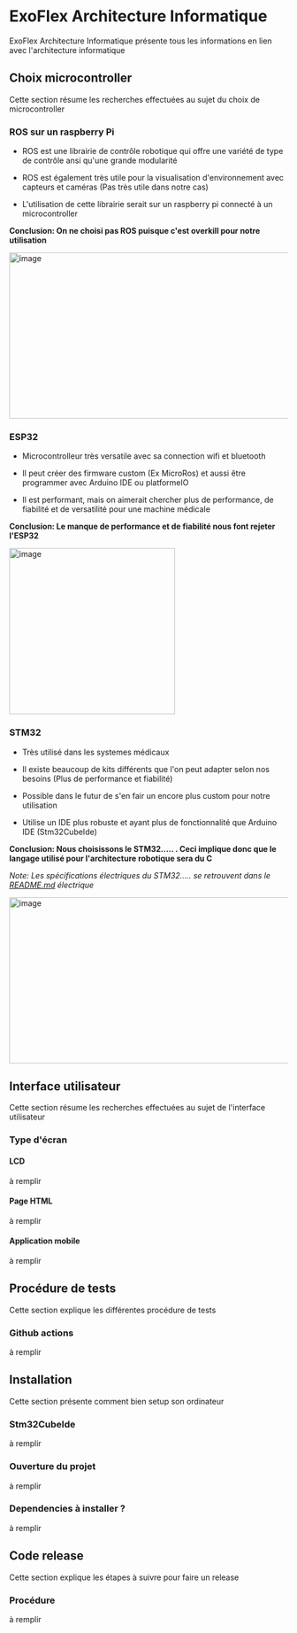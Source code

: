 # ExoFlex Architecture Informatique

ExoFlex Architecture Informatique présente tous les informations en lien avec l'architecture informatique 

## Choix microcontroller

Cette section résume les recherches effectuées au sujet du choix de microcontroller

### ROS sur un raspberry Pi

- ROS est une librairie de contrôle robotique qui offre une variété de type de contrôle ansi qu'une grande modularité

- ROS est également très utile pour la visualisation d'environnement avec capteurs et caméras (Pas très utile dans notre cas)

- L'utilisation de cette librairie serait sur un raspberry pi connecté à un microcontroller

**Conclusion: On ne choisi pas ROS puisque c'est overkill pour notre utilisation**

<img src="https://www.zdnet.com/a/img/resize/2f3709d5d1474a5d20d535a9cf6174198a2368d1/2021/06/11/a419ab3e-428b-40fa-b554-02a18831fce3/raspberry-pi-4-model-b-header.jpg?auto=webp&fit=crop&height=675&width=1200" alt="image" width="533" height="300"/>

### ESP32

- Microcontrolleur très versatile avec sa connection wifi et bluetooth 

- Il peut créer des firmware custom (Ex MicroRos) et aussi être programmer avec Arduino IDE ou platformeIO

- Il est performant, mais on aimerait chercher plus de performance, de fiabilité et de versatilité pour une machine médicale

**Conclusion: Le manque de performance et de fiabilité nous font rejeter l'ESP32**

<img src="https://www.az-delivery.de/cdn/shop/products/esp32-nodemcu-module-wlan-wifi-development-board-mit-cp2102-nachfolgermodell-zum-esp8266-kompatibel-mit-arduino-872375_1024x.jpg?v=1679400491" alt="image" width="300" height="300"/>

### STM32

- Très utilisé dans les systemes médicaux

- Il existe beaucoup de kits différents que l'on peut adapter selon nos besoins (Plus de performance et fiabilité)

- Possible dans le futur de s'en fair un encore plus custom pour notre utilisation

- Utilise un IDE plus robuste et ayant plus de fonctionnalité que Arduino IDE (Stm32CubeIde)

**Conclusion: Nous choisissons le STM32..... . Ceci implique donc que le langage utilisé pour l'architecture robotique sera du C**

_Note: Les spécifications électriques du STM32..... se retrouvent dans le [README.md](https://github.com/ExoFlex-Inc/ExoFlex/blob/main/ExoFlex_%C3%89lectrique/README.md) électrique_

<img src="https://botland.store/img/art/inne/19373_4.jpg" alt="image" width="533" height="300"/>

## Interface utilisateur

Cette section résume les recherches effectuées au sujet de l'interface utilisateur

### Type d'écran

#### LCD

à remplir

#### Page HTML

à remplir

#### Application mobile

à remplir

## Procédure de tests

Cette section explique les différentes procédure de tests 

### Github actions

à remplir

## Installation

Cette section présente comment bien setup son ordinateur

### Stm32CubeIde

à remplir

### Ouverture du projet

à remplir

### Dependencies à installer ?

à remplir

## Code release

Cette section explique les étapes à suivre pour faire un release

### Procédure

à remplir






